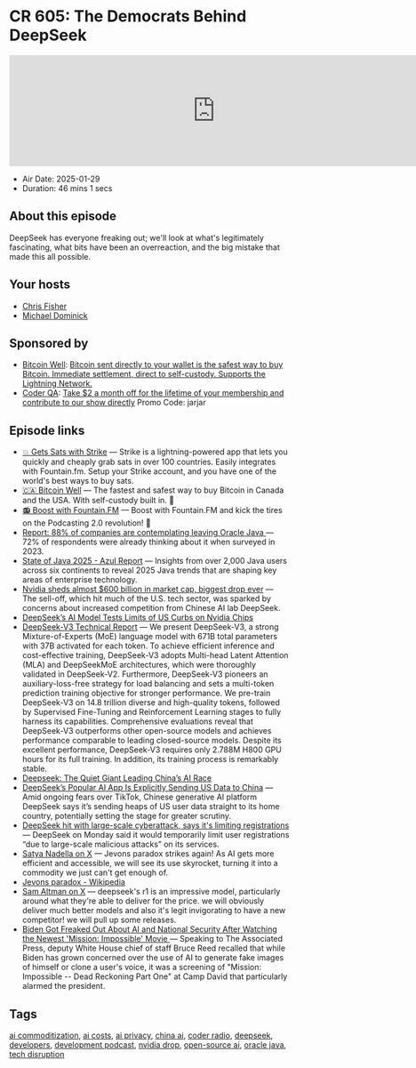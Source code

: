 # CR 605: The Democrats Behind DeepSeek

<iframe src="https://player.fireside.fm/v2/MLf2ZzhC+3FHRTqyK?theme=dark" width="740" height="200" frameborder="0" scrolling="no"></iframe>

* Air Date: 2025-01-29
* Duration: 46 mins 1 secs

## About this episode

DeepSeek has everyone freaking out; we'll look at what's legitimately fascinating, what bits have been an overreaction, and the big mistake that made this all possible.

## Your hosts
* [Chris Fisher](https://coder.show/hosts/chrislas)
* [Michael Dominick](https://coder.show/hosts/michael)

## Sponsored by

  * [Bitcoin Well](https://bitcoinwell.com/jupiter): [Bitcoin sent directly to your wallet is the safest way to buy Bitcoin. Immediate settlement, direct to self-custody. Supports the Lightning Network.](https://bitcoinwell.com/jupiter)
  * [Coder QA](https://jupitersignal.memberful.com/checkout?plan=53334&coupon=jarjar): [Take $2 a month off for the lifetime of your membership and contribute to our show directly](https://jupitersignal.memberful.com/checkout?plan=53334&coupon=jarjar) Promo Code: jarjar



## Episode links

  * [💥 Gets Sats with Strike](https://strike.me/ "💥 Gets Sats with Strike") — Strike is a lightning-powered app that lets you quickly and cheaply grab sats in over 100 countries. Easily integrates with Fountain.fm. Setup your Strike account, and you have one of the world's best ways to buy sats.
  * [🇨🇦 Bitcoin Well](https://bitcoinwell.com/jupiter "🇨🇦  Bitcoin Well") — The fastest and safest way to buy Bitcoin in Canada and the USA. With self-custody built in. 🥇
  * [📻 Boost with Fountain.FM](https://fountain.fm/ "📻 Boost with Fountain.FM") — Boost with Fountain.FM and kick the tires on the Podcasting 2.0 revolution! 🚀
  * [Report: 88% of companies are contemplating leaving Oracle Java ](https://sdtimes.com/java/report-88-of-companies-are-contemplating-leaving-oracle-java/ "Report: 88% of companies are contemplating leaving Oracle Java ") — 72% of respondents were already thinking about it when surveyed in 2023.
  * [State of Java 2025 - Azul Report](https://www.azul.com/state-of-java-2025/ "State of Java 2025 - Azul Report") — Insights from over 2,000 Java users across six continents to reveal 2025 Java trends that are shaping key areas of enterprise technology. 
  * [Nvidia sheds almost $600 billion in market cap, biggest drop ever](https://www.cnbc.com/2025/01/27/nvidia-sheds-almost-600-billion-in-market-cap-biggest-drop-ever.html "Nvidia sheds almost $600 billion in market cap, biggest drop ever") — The sell-off, which hit much of the U.S. tech sector, was sparked by concerns about increased competition from Chinese AI lab DeepSeek.
  * [DeepSeek’s AI Model Tests Limits of US Curbs on Nvidia Chips ](https://www.bloomberg.com/news/articles/2025-01-27/deepseek-s-ai-model-tests-limits-of-us-curbs-on-nvidia-chips "DeepSeek’s AI Model Tests Limits of US Curbs on Nvidia Chips ")
  * [DeepSeek-V3 Technical Report](https://arxiv.org/html/2412.19437v1#abstract "DeepSeek-V3 Technical Report") — We present DeepSeek-V3, a strong Mixture-of-Experts (MoE) language model with 671B total parameters with 37B activated for each token. To achieve efficient inference and cost-effective training, DeepSeek-V3 adopts Multi-head Latent Attention (MLA) and DeepSeekMoE architectures, which were thoroughly validated in DeepSeek-V2. Furthermore, DeepSeek-V3 pioneers an auxiliary-loss-free strategy for load balancing and sets a multi-token prediction training objective for stronger performance. We pre-train DeepSeek-V3 on 14.8 trillion diverse and high-quality tokens, followed by Supervised Fine-Tuning and Reinforcement Learning stages to fully harness its capabilities. Comprehensive evaluations reveal that DeepSeek-V3 outperforms other open-source models and achieves performance comparable to leading closed-source models. Despite its excellent performance, DeepSeek-V3 requires only 2.788M H800 GPU hours for its full training. In addition, its training process is remarkably stable. 
  * [Deepseek: The Quiet Giant Leading China’s AI Race](https://www.chinatalk.media/p/deepseek-ceo-interview-with-chinas "Deepseek: The Quiet Giant Leading China’s AI Race")
  * [DeepSeek’s Popular AI App Is Explicitly Sending US Data to China](https://www.wired.com/story/deepseek-ai-china-privacy-data/ "DeepSeek’s Popular AI App Is Explicitly Sending US Data to China") — Amid ongoing fears over TikTok, Chinese generative AI platform DeepSeek says it’s sending heaps of US user data straight to its home country, potentially setting the stage for greater scrutiny.
  * [DeepSeek hit with large-scale cyberattack, says it's limiting registrations](https://www.cnbc.com/2025/01/27/deepseek-hit-with-large-scale-cyberattack-says-its-limiting-registrations.html "DeepSeek hit with large-scale cyberattack, says it's limiting registrations") — DeepSeek on Monday said it would temporarily limit user registrations “due to large-scale malicious attacks” on its services.
  * [Satya Nadella on X](https://x.com/satyanadella/status/1883753899255046301 "Satya Nadella on X") — Jevons paradox strikes again! As AI gets more efficient and accessible, we will see its use skyrocket, turning it into a commodity we just can't get enough of.
  * [Jevons paradox - Wikipedia](https://en.m.wikipedia.org/wiki/Jevons_paradox "Jevons paradox - Wikipedia")
  * [Sam Altman on X](https://x.com/sama/status/1884066337103962416 "Sam Altman on X") — deepseek's r1 is an impressive model, particularly around what they're able to deliver for the price. we will obviously deliver much better models and also it's legit invigorating to have a new competitor! we will pull up some releases.
  * [Biden Got Freaked Out About AI and National Security After Watching the Newest 'Mission: Impossible' Movie ](https://www.military.com/off-duty/movies/2023/11/02/biden-got-freaked-out-about-ai-and-national-security-after-watching-newest-mission-impossible-movie.html "Biden Got Freaked Out About AI and National Security After Watching the Newest 'Mission: Impossible' Movie ") — Speaking to The Associated Press, deputy White House chief of staff Bruce Reed recalled that while Biden has grown concerned over the use of AI to generate fake images of himself or clone a user's voice, it was a screening of "Mission: Impossible -- Dead Reckoning Part One" at Camp David that particularly alarmed the president.



## Tags

[ai commoditization](https://coder.show/tags/ai%20commoditization), [ai costs](https://coder.show/tags/ai%20costs), [ai privacy](https://coder.show/tags/ai%20privacy), [china ai](https://coder.show/tags/china%20ai), [coder radio](https://coder.show/tags/coder%20radio), [deepseek](https://coder.show/tags/deepseek), [developers](https://coder.show/tags/developers), [development podcast](https://coder.show/tags/development%20podcast), [nvidia drop](https://coder.show/tags/nvidia%20drop), [open-source ai](https://coder.show/tags/open-source%20ai), [oracle java](https://coder.show/tags/oracle%20java), [tech disruption](https://coder.show/tags/tech%20disruption)